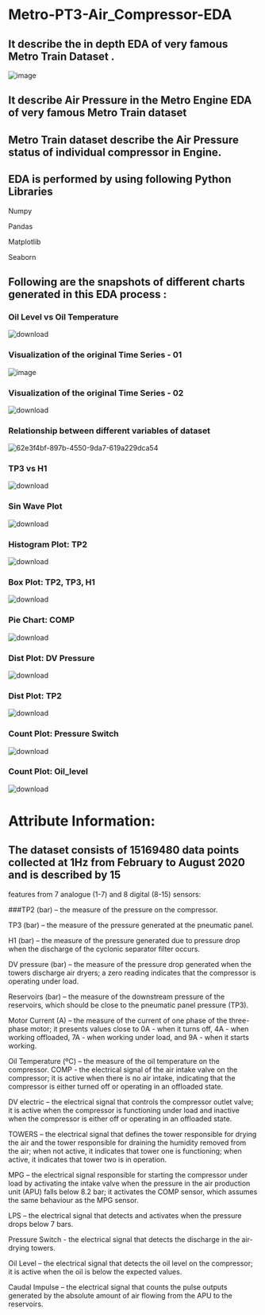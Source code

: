 # Metro-PT3-Air_Compressor-EDA

## It describe the in depth EDA of very famous Metro Train Dataset . 

![image](https://github.com/Kartik-Doye/Metro-PT3-Air_Compressor-EDA/assets/140334885/42d720e6-3b0e-4832-9613-bcae86c5a360)

## It describe Air Pressure in the Metro Engine EDA of very famous Metro Train dataset

## Metro Train dataset describe the Air Pressure status of individual compressor in Engine.

## EDA is performed by using following Python Libraries

Numpy

Pandas

Matplotlib

Seaborn


## Following are the snapshots of different charts generated in this EDA process :

### Oil Level vs Oil Temperature

![download](https://github.com/Kartik-Doye/Metro-PT3-Air_Compressor-EDA/assets/140334885/48354c1b-38fa-4786-a799-79e01e2b11cd)


### Visualization of the original Time Series - 01

![image](https://github.com/Kartik-Doye/Metro-PT3-Air_Compressor-EDA/assets/140334885/f9a0145e-7b6e-4dcf-a955-2ffd701dfddb)


### Visualization of the original Time Series - 02


![download](https://github.com/Kartik-Doye/Metro-PT3-Air_Compressor-EDA/assets/140334885/192a6029-9e9b-4ba8-bb6e-eaaa100ae04f)

### Relationship between different variables of dataset

![62e3f4bf-897b-4550-9da7-619a229dca54](https://github.com/Kartik-Doye/Metro-PT3-Air_Compressor-EDA/assets/140334885/2ed72269-11dd-4277-be5b-7d05ecb34042)


### TP3 vs H1


![download](https://github.com/Kartik-Doye/Metro-PT3-Air_Compressor-EDA/assets/140334885/edf71160-e5dc-4f83-8387-2ec1fe075662)


### Sin Wave Plot


![download](https://github.com/Kartik-Doye/Metro-PT3-Air_Compressor-EDA/assets/140334885/36b82fa3-5f5e-41fe-a4c9-290795317a7b)


### Histogram Plot: TP2


![download](https://github.com/Kartik-Doye/Metro-PT3-Air_Compressor-EDA/assets/140334885/cb7eacf2-32be-45a0-ad71-101e99206dd2)


### Box Plot: TP2, TP3, H1


![download](https://github.com/Kartik-Doye/Metro-PT3-Air_Compressor-EDA/assets/140334885/ff00fecf-f3e4-4389-8471-6e7fe6336e85)


### Pie Chart: COMP


![download](https://github.com/Kartik-Doye/Metro-PT3-Air_Compressor-EDA/assets/140334885/dd7d037b-707c-44a5-a23a-cf16d4cbe483)


### Dist Plot: DV Pressure


![download](https://github.com/Kartik-Doye/Metro-PT3-Air_Compressor-EDA/assets/140334885/7a7f8b6d-aae6-480b-982a-3cce76339dcf)


### Dist Plot: TP2


![download](https://github.com/Kartik-Doye/Metro-PT3-Air_Compressor-EDA/assets/140334885/b7c51f66-7e9c-4d08-8a16-995db425bb70)


### Count Plot: Pressure Switch


![download](https://github.com/Kartik-Doye/Metro-PT3-Air_Compressor-EDA/assets/140334885/32be4920-22fc-43b5-b22a-e2e31eca3c8a)


### Count Plot: Oil_level


![download](https://github.com/Kartik-Doye/Metro-PT3-Air_Compressor-EDA/assets/140334885/b6b98bd0-220e-4a42-bd10-8a9cb2fe3453)


# Attribute Information:

## The dataset consists of 15169480 data points collected at 1Hz from February to August 2020 and is described by 15
features from 7 analogue (1-7) and 8 digital (8-15) sensors:

###TP2 (bar) – the measure of the pressure on the compressor.

TP3 (bar) – the measure of the pressure generated at the pneumatic panel.

H1 (bar) – the measure of the pressure generated due to pressure drop when the discharge of the cyclonic
separator filter occurs.

DV pressure (bar) – the measure of the pressure drop generated when the towers discharge air dryers; a zero
reading indicates that the compressor is operating under load.

Reservoirs (bar) – the measure of the downstream pressure of the reservoirs, which should be close to the
pneumatic panel pressure (TP3).

Motor Current (A) – the measure of the current of one phase of the three-phase motor; it presents values close to
0A - when it turns off, 4A - when working offloaded, 7A - when working under load, and 9A - when it starts
working.

Oil Temperature (ºC) – the measure of the oil temperature on the compressor.
COMP - the electrical signal of the air intake valve on the compressor; it is active when there is no air intake,
indicating that the compressor is either turned off or operating in an offloaded state.

DV electric – the electrical signal that controls the compressor outlet valve; it is active when the compressor is
functioning under load and inactive when the compressor is either off or operating in an offloaded state.

TOWERS – the electrical signal that defines the tower responsible for drying the air and the tower responsible
for draining the humidity removed from the air; when not active, it indicates that tower one is functioning; when
active, it indicates that tower two is in operation.

MPG – the electrical signal responsible for starting the compressor under load by activating the intake valve
when the pressure in the air production unit (APU) falls below 8.2 bar; it activates the COMP sensor, which assumes
the same behaviour as the MPG sensor.

LPS – the electrical signal that detects and activates when the pressure drops below 7 bars.

Pressure Switch - the electrical signal that detects the discharge in the air-drying towers.

Oil Level – the electrical signal that detects the oil level on the compressor; it is active when the oil is below the
expected values.

Caudal Impulse – the electrical signal that counts the pulse outputs generated by the absolute amount of air
flowing from the APU to the reservoirs.


